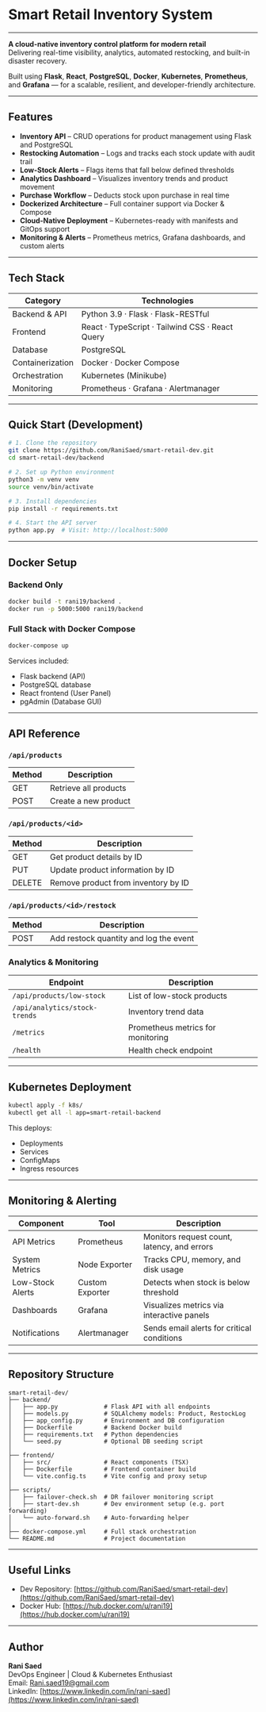 # Smart Retail Inventory System

---

**A cloud-native inventory control platform for modern retail**  
Delivering real-time visibility, analytics, automated restocking, and built-in disaster recovery.

Built using **Flask**, **React**, **PostgreSQL**, **Docker**, **Kubernetes**, **Prometheus**, and **Grafana** — for a scalable, resilient, and developer-friendly architecture.

---

## Features

- **Inventory API** – CRUD operations for product management using Flask and PostgreSQL  
- **Restocking Automation** – Logs and tracks each stock update with audit trail  
- **Low-Stock Alerts** – Flags items that fall below defined thresholds  
- **Analytics Dashboard** – Visualizes inventory trends and product movement  
- **Purchase Workflow** – Deducts stock upon purchase in real time  
- **Dockerized Architecture** – Full container support via Docker & Compose  
- **Cloud-Native Deployment** – Kubernetes-ready with manifests and GitOps support  
- **Monitoring & Alerts** – Prometheus metrics, Grafana dashboards, and custom alerts

---

## Tech Stack

| Category           | Technologies                                             |
|--------------------|----------------------------------------------------------|
| Backend & API      | Python 3.9 · Flask · Flask-RESTful                       |
| Frontend           | React · TypeScript · Tailwind CSS · React Query          |
| Database           | PostgreSQL                                               |
| Containerization   | Docker · Docker Compose                                  |
| Orchestration      | Kubernetes (Minikube)                                    |
| Monitoring         | Prometheus · Grafana · Alertmanager                      |

---

## Quick Start (Development)

```bash
# 1. Clone the repository
git clone https://github.com/RaniSaed/smart-retail-dev.git
cd smart-retail-dev/backend

# 2. Set up Python environment
python3 -m venv venv
source venv/bin/activate

# 3. Install dependencies
pip install -r requirements.txt

# 4. Start the API server
python app.py  # Visit: http://localhost:5000
```

---

## Docker Setup

### Backend Only

```bash
docker build -t rani19/backend .
docker run -p 5000:5000 rani19/backend
```

### Full Stack with Docker Compose

```bash
docker-compose up
```

Services included:
- Flask backend (API)
- PostgreSQL database
- React frontend (User Panel)
- pgAdmin (Database GUI)

---

## API Reference

### `/api/products`

| Method | Description                       |
|--------|-----------------------------------|
| GET    | Retrieve all products             |
| POST   | Create a new product              |

### `/api/products/<id>`

| Method | Description                          |
|--------|--------------------------------------|
| GET    | Get product details by ID            |
| PUT    | Update product information by ID     |
| DELETE | Remove product from inventory by ID  |

### `/api/products/<id>/restock`

| Method | Description                                |
|--------|--------------------------------------------|
| POST   | Add restock quantity and log the event     |

### Analytics & Monitoring

| Endpoint                      | Description                               |
|-------------------------------|-------------------------------------------|
| `/api/products/low-stock`     | List of low-stock products                |
| `/api/analytics/stock-trends` | Inventory trend data                      |
| `/metrics`                    | Prometheus metrics for monitoring         |
| `/health`                     | Health check endpoint                     |

---

## Kubernetes Deployment

```bash
kubectl apply -f k8s/
kubectl get all -l app=smart-retail-backend
```

This deploys:
- Deployments
- Services
- ConfigMaps
- Ingress resources

---

## Monitoring & Alerting

| Component         | Tool            | Description                                     |
|-------------------|------------------|-------------------------------------------------|
| API Metrics       | Prometheus       | Monitors request count, latency, and errors     |
| System Metrics    | Node Exporter    | Tracks CPU, memory, and disk usage              |
| Low-Stock Alerts  | Custom Exporter  | Detects when stock is below threshold           |
| Dashboards        | Grafana          | Visualizes metrics via interactive panels       |
| Notifications     | Alertmanager     | Sends email alerts for critical conditions      |

---

## Repository Structure

```
smart-retail-dev/
├── backend/
│   ├── app.py             # Flask API with all endpoints
│   ├── models.py          # SQLAlchemy models: Product, RestockLog
│   ├── app_config.py      # Environment and DB configuration
│   ├── Dockerfile         # Backend Docker build
│   ├── requirements.txt   # Python dependencies
│   └── seed.py            # Optional DB seeding script
│
├── frontend/
│   ├── src/               # React components (TSX)
│   ├── Dockerfile         # Frontend container build
│   └── vite.config.ts     # Vite config and proxy setup
│
├── scripts/
│   ├── failover-check.sh  # DR failover monitoring script
│   ├── start-dev.sh       # Dev environment setup (e.g. port forwarding)
│   └── auto-forward.sh    # Auto-forwarding helper
│
├── docker-compose.yml     # Full stack orchestration
└── README.md              # Project documentation
```

---

## Useful Links

- Dev Repository: [https://github.com/RaniSaed/smart-retail-dev](https://github.com/RaniSaed/smart-retail-dev)  
- Docker Hub: [https://hub.docker.com/u/rani19](https://hub.docker.com/u/rani19)

---

## Author

**Rani Saed**  
DevOps Engineer | Cloud & Kubernetes Enthusiast  
Email: [Rani.saed19@gmail.com](mailto:Rani.saed19@gmail.com)  
LinkedIn: [https://www.linkedin.com/in/rani-saed](https://www.linkedin.com/in/rani-saed)
